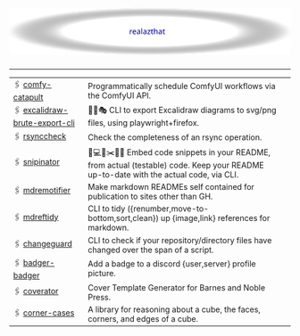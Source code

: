 <!--

WARNING: This file is auto-generated by snipinator. Do not edit directly.
SOURCE: `README.md.jinja2`.

-->
# <div align="center">![realazthat](./.github/logo-exported.svg)</div>

---

|                                     |                                                                                                                                          |     |
| ----------------------------------- | ---------------------------------------------------------------------------------------------------------------------------------------- | --- |
| 🖇️ [comfy-catapult][1]              | Programmatically schedule ComfyUI workflows via the ComfyUI API.                                                                         |     |
| 🖇️ [excalidraw-brute-export-cli][2] | 💪🔨🎭 CLI to export Excalidraw diagrams to svg/png files, using playwright+firefox.                                                     |     |
| 🖇️ [rsynccheck][3]                  | Check the completeness of an rsync operation.                                                                                            |     |
| 🖇️ [snipinator][4]                  | 🤖💻🔧✂️📝📃 Embed code snippets in your README, from actual (testable) code. Keep your README up-to-date with the actual code, via CLI. |     |
| 🖇️ [mdremotifier][5]                | Make markdown READMEs self contained for publication to sites other than GH.                                                             |     |
| 🖇️ [mdreftidy][6]                   | CLI to tidy ({renumber,move-to-bottom,sort,clean}) up {image,link} references for markdown.                                              |     |
| 🖇️ [changeguard][7]                 | CLI to check if your repository/directory files have changed over the span of a script.                                                  |     |
| 🖇️ [badger-badger][8]               | Add a badge to a discord {user,server} profile picture.                                                                                  |     |
| 🖇️ [coverator][9]                   | Cover Template Generator for Barnes and Noble Press.                                                                                     |     |
| 🖇️ [corner-cases][10]               | A library for reasoning about a cube, the faces, corners, and edges of a cube.                                                           |     |

[1]: https://github.com/realazthat/comfy-catapult
[2]: https://github.com/realazthat/excalidraw-brute-export-cli
[3]: https://github.com/realazthat/rsynccheck
[4]: https://github.com/realazthat/snipinator
[5]: https://github.com/realazthat/mdremotifier
[6]: https://github.com/realazthat/mdreftidy
[7]: https://github.com/realazthat/changeguard
[8]: https://github.com/realazthat/badger-badger
[9]: https://github.com/realazthat/coverator
[10]: https://github.com/realazthat/corner-cases
